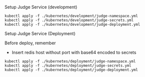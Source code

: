Setup Judge Service (development)

```
kubectl apply -f ./kubernetes/development/judge-namespace.yml
kubectl apply -f ./kubernetes/development/judge-secrets.yml
kubectl apply -f ./kubernetes/development/judge-deployment.yml
```

Setup Judge Service (Deployment)

Before deploy, remember

-   Insert redis host without port with base64 encoded to secrets

```
kubectl apply -f ./kubernetes/deployment/judge-namespace.yml
kubectl apply -f ./kubernetes/deployment/judge-secrets.yml
kubectl apply -f ./kubernetes/deployment/judge-deployment.yml
```
